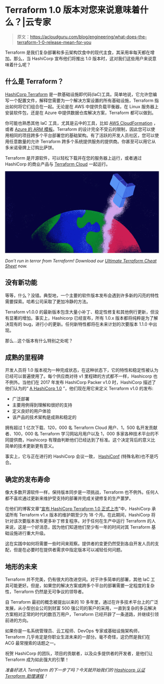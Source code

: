 # Terraform 1.0 版本对您来说意味着什么？|云专家

> 原文：<https://acloudguru.com/blog/engineering/what-does-the-terraform-1-0-release-mean-for-you>

Terraform 是我们复杂部署和多云架构饮食中的现代主食，其采用率每天都在增加。那么，当 HashiCorp 宣布他们将推出 1.0 版本时，这对我们这些用户来说意味着什么呢？

## 什么是 Terraform？

[HashiCorp Terraform](https://www.terraform.io/) 是一款基础设施即代码(IaC)工具。简单地说，它允许您编写一个配置文件，解释您需要为一个解决方案设置的所有基础设施，Terraform 指出如何将它们组合在一起。无论是在 AWS 中提供负载平衡器，在 Linux 服务器上安装软件包，还是在 Azure 中提供数据仓库解决方案，Terraform 都可以做到。

你可能也熟悉其他 IaC 工具，尤其是云中的工具，比如 [AWS CloudFormation](https://acloudguru.com/course/introduction-to-aws-cloudformation) ，或者 [Azure 的 ARM 模板](https://acloudguru.com/course/build-and-deploy-azure-templates)。Terraform 的设计完全不受云的限制，因此您可以使用相同的项目跨多个平台部署您的基础架构。有了活跃的开发人员社区，您可以使用任意数量的允许 Terraform 跨多个系统提供服务的提供商。你甚至可以用它从多米诺骨牌上订购比萨饼。

Terraform 是开源软件，可以轻松下载并在您的服务器上运行，或者通过 HashiCorp 的商业产品与 [Terraform Cloud](https://www.terraform.io/cloud) 一起运行。

[![Terraform Cheatsheet](img/079f543cc60333160171f62053f9585d.png)](https://acloudguru.com/blog/engineering/the-ultimate-terraform-cheatsheet)

*Don’t run in terror from Terraform! Download our [Ultimate Terraform Cheat Sheet](https://acloudguru.com/blog/engineering/the-ultimate-terraform-cheatsheet) now.*

## 没有新功能

等等，什么？没错。典型地，一个主要的软件版本发布会遇到许多新的闪亮的特性需要探索。哈希公司采取了更加冷静的方法。

Terraform v1.0.0 的最新版本包含大量小补丁、稳定性修复和其他例行更新，但没有显著的增加。事实上，Hashicorp 已经宣布，所有 1.0.x 版本都将纯粹是为了解决现有的 bug，进行小的更新。任何新特性都将在未来计划的次要版本 1.1.0 中出现。

那么…这个版本有什么特别之处呢？

## 成熟的里程碑

开发人员将 1.0 版本视为一种完成状态，在这种状态下，它的特性和稳定性被认为已经可以普遍使用了。每个供应商对待 v1 里程碑的方式都不一样，Hashicorp 也不例外。当他们在 2017 年发布 HashiCorp Packer v1.0 时，HashiCorp 描述了他们认为的“ [A HashiCorp 1.0](https://www.hashicorp.com/blog/packer-1-0#a-hashicorp-1-0) ”，他们现在用它来定义 Terraform v1.0 的发布:

*   广泛部署
*   主要用例得到理解和很好的支持
*   定义良好的用户体验
*   该产品的技术架构是成熟和稳定的

拥有超过 1 亿次下载、120，000 名 Terraform Cloud 用户、1，500 名开发贡献者、100，000 名 Terraform 学习网站月用户以及 1，000 多家各种技术平台的不同提供商，Hashicorp 有理由判断他们已经达到了标准。这个决定背后的意义比简单的技术更新更有意义。

事实上，它与正在进行的 HashiCorp 会议一致， [HashiConf](https://hashiconf.com/) (特殊名称)也不是巧合。

## 确定的发布寿命

像大多数开源软件一样，保持版本同步是一项挑战，Terraform 也不例外。任何人都不喜欢通过更新来维护受支持的部署并完成关键修复的生产噩梦。

在他们的博客文章“[宣布 HashiCorp Terraform 1.0 正式上市](https://www.hashicorp.com/blog/announcing-hashicorp-terraform-1-0-general-availability)”中，HashiCorp 承诺所有 Terraform v1.x 版本的维护期至少为 18 个月。在此期间，HashiCorp 将针对该次要版本发布更多补丁修复程序。对于任何在生产中运行 Terraform 的人来说，这是一个好消息，因为他们知道他们至少有一年的时间对其 Terraform 基础设施进行重大升级。

这在实践中如何将需要一些时间来观察。提供者的变更仍然受到各自开发人员的支配，但是在必要时在提供者需求中指定版本可以减轻任何问题。

## 地形的未来

Terraform 并不完美，仍有很大的改进空间。对于许多简单的部署，其他 IaC 工具可能更好。但是，如果您的解决方案或跨多个平台的部署需要一定程度的复杂性，Terraform 仍然是无可争议的领导者。

自 Terraform 最初的概念被提出以来的 10 多年里，通过在许多技术平台上的广泛发展，从小型创业公司到财富 500 强公司的客户的采用，一直到复杂的多云解决方案相对正常的时代的数百万用户，Terraform 已经开辟了一条道路，并继续引领前进的方向。

如果你是一名系统管理员、云工程师、DevOps 专家或基础设施架构师，Terraform 几乎肯定是你职业生涯未来的一部分。毫不奇怪，这仍然是我们在 ACG 最常搜索的话题之一。

祝贺 HashiCorp 的团队，项目的贡献者，以及众多提供者的开发者，是他们让 Terraform 成为如此强大的引擎！

*准备好进入 Terraform 的下一步了吗？今天就开始我们的 [Hashicorp 认证 Terraform 助理课程](https://acloudguru.com/course/hashicorp-certified-terraform-associate)！*